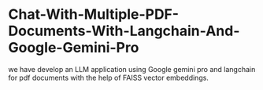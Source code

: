 # Chat-With-Multiple-PDF-Documents-With-Langchain-And-Google-Gemini-Pro
we have develop an LLM application using Google gemini pro and langchain for pdf documents with the help of FAISS vector embeddings.
